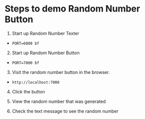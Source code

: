 # Steps to demo Random Number Button

1. Start up Random Number Texter
  - `PORT=6000 bf`

2. Start up Random Number Button
  - `PORT=7000 bf`

3. Visit the random number button in the browser.
  - `http://localhost:7000`

4. Click the button

5. View the random number that was generated

6. Check the text message to see the random number

